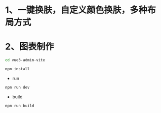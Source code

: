 # 1、一键换肤，自定义颜色换肤，多种布局方式
# 2、图表制作

```bash
cd vue3-admin-vite

npm install

```

- run

```bash
npm run dev
```

- build

```bash
npm run build
```